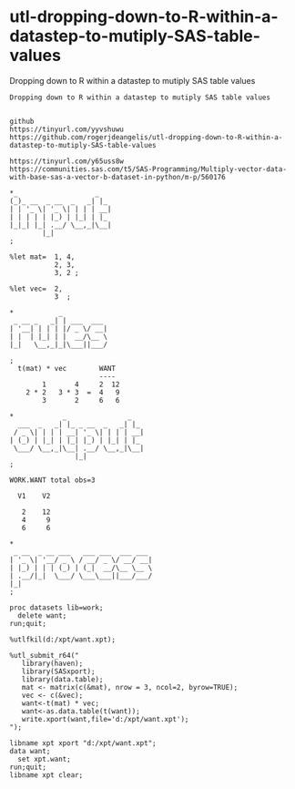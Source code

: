 # utl-dropping-down-to-R-within-a-datastep-to-mutiply-SAS-table-values
Dropping down to R within a datastep to mutiply SAS table values

    Dropping down to R within a datastep to mutiply SAS table values


    github
    https://tinyurl.com/yyvshuwu
    https://github.com/rogerjdeangelis/utl-dropping-down-to-R-within-a-datastep-to-mutiply-SAS-table-values

    https://tinyurl.com/y65uss8w
    https://communities.sas.com/t5/SAS-Programming/Multiply-vector-data-with-base-sas-a-vector-b-dataset-in-python/m-p/560176

    *_                   _
    (_)_ __  _ __  _   _| |_
    | | '_ \| '_ \| | | | __|
    | | | | | |_) | |_| | |_
    |_|_| |_| .__/ \__,_|\__|
            |_|
    ;

    %let mat=  1, 4,
               2, 3,
               3, 2 ;

    %let vec=  2,
               3  ;

    *           _
     _ __ _   _| | ___  ___
    | '__| | | | |/ _ \/ __|
    | |  | |_| | |  __/\__ \
    |_|   \__,_|_|\___||___/

    ;
      t(mat) * vec        WANT
                          ----
            1       4     2  12
        2 * 2   3 * 3  =  4   9
            3       2     6   6

    *            _               _
      ___  _   _| |_ _ __  _   _| |_
     / _ \| | | | __| '_ \| | | | __|
    | (_) | |_| | |_| |_) | |_| | |_
     \___/ \__,_|\__| .__/ \__,_|\__|
                    |_|
    ;

    WORK.WANT total obs=3

      V1    V2

       2    12
       4     9
       6     6

    *
     _ __  _ __ ___   ___ ___  ___ ___
    | '_ \| '__/ _ \ / __/ _ \/ __/ __|
    | |_) | | | (_) | (_|  __/\__ \__ \
    | .__/|_|  \___/ \___\___||___/___/
    |_|
    ;

    proc datasets lib=work;
      delete want;
    run;quit;

    %utlfkil(d:/xpt/want.xpt);

    %utl_submit_r64("
       library(haven);
       library(SASxport);
       library(data.table);
       mat <- matrix(c(&mat), nrow = 3, ncol=2, byrow=TRUE);
       vec <- c(&vec);
       want<-t(mat) * vec;
       want<-as.data.table(t(want));
       write.xport(want,file='d:/xpt/want.xpt');
    ");

    libname xpt xport "d:/xpt/want.xpt";
    data want;
      set xpt.want;
    run;quit;
    libname xpt clear;


